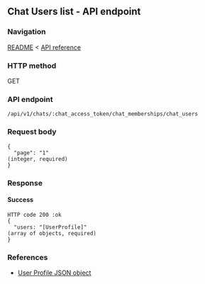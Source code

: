 ## Chat Users list - API endpoint

### Navigation
[README](../../../../README.md)
<
[API reference](../../../api_reference.md)

### HTTP method
GET

### API endpoint
`/api/v1/chats/:chat_access_token/chat_memberships/chat_users`

### Request body
```
{
  "page": "1"                                                                   (integer, required)
}
```

### Response
#### Success
```
HTTP code 200 :ok
{
  "users: "[UserProfile]"                                                  (array of objects, required)
}
```

### References
- [User Profile JSON object](../../../json_objects/user_profile.md)
